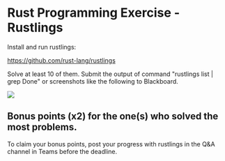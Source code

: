 # Rust Programming Exercise - Rustlings

Install and run rustlings:

https://github.com/rust-lang/rustlings

Solve at least 10 of them. Submit the output of command "rustlings list | grep Done" or screenshots like the following to Blackboard.  

![](https://imgur.com/m3QcO6e.png)

## Bonus points (x2) for the one(s) who solved the most problems.

To claim your bonus points, post your progress with rustlings in the Q&A channel in Teams before the deadline.

